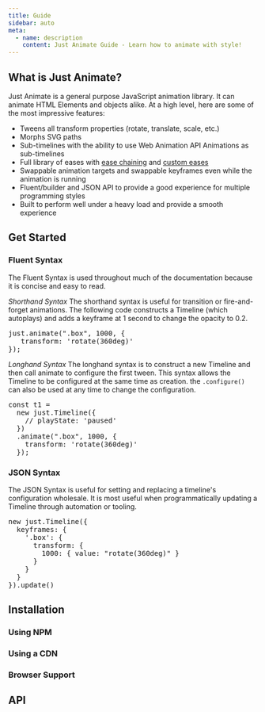```yaml
---
title: Guide
sidebar: auto
meta:
  - name: description
    content: Just Animate Guide - Learn how to animate with style!
---
```


## What is Just Animate? 

Just Animate is a general purpose JavaScript animation library. It can animate HTML Elements and objects alike. At a high level, here are some of the most impressive features:

- Tweens all transform properties (rotate, translate, scale, etc.)
- Morphs SVG paths
- Sub-timelines with the ability to use Web Animation API Animations as sub-timelines
- Full library of eases with [ease chaining](/api/eases#ease-chaining) and [custom eases](/api/eases#custom-eases)
- Swappable animation targets and swappable keyframes even while the animation is running
- Fluent/builder and JSON API to provide a good experience for multiple programming styles
- Built to perform well under a heavy load and provide a smooth experience

## Get Started

### Fluent Syntax
The Fluent Syntax is used throughout much of the documentation because it is concise and easy to read.

*Shorthand Syntax*
The shorthand syntax is useful for transition or fire-and-forget animations. The following code constructs a Timeline (which autoplays) and adds a keyframe at 1 second to change the opacity to 0.2.

<Example mode="middle" :height="200">
<pre data-lang="js">
just.animate(".box", 1000, { 
   transform: 'rotate(360deg)'
});
</pre>
</Example>

*Longhand Syntax*
The longhand syntax is to construct a new Timeline and then call animate to configure the first tween. This syntax allows the Timeline to be configured at the same time as creation. the `.configure()` can also be used at any time to change the configuration.

<Example mode="middle" :height="240">
<pre data-lang="js">
const t1 = 
  new just.Timeline({ 
    // playState: 'paused' 
  })
  .animate(".box", 1000, { 
    transform: 'rotate(360deg)'
  });
</pre>
</Example>


### JSON Syntax
The JSON Syntax is useful for setting and replacing a timeline's configuration wholesale. It is most useful when programmatically updating a Timeline through automation or tooling.

<Example mode="middle" :height="320">
<pre data-lang="js">
new just.Timeline({
  keyframes: {
    '.box': {
      transform: {
        1000: { value: "rotate(360deg)" }
      }
    }
  }
}).update()
</pre>
</Example>

## Installation

### Using NPM

### Using a CDN
  
### Browser Support
 
## API
